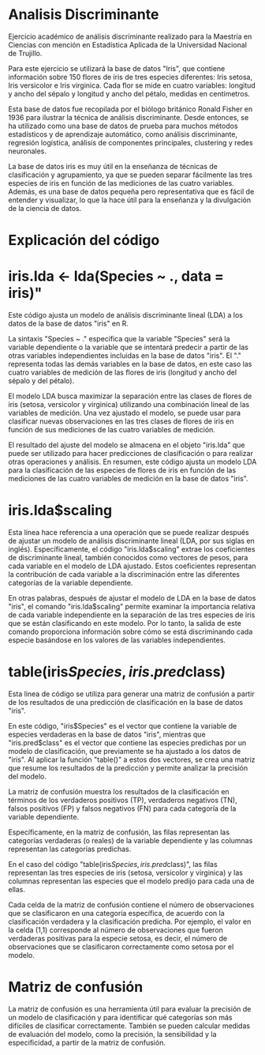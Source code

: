 # Analisis Discriminante
Ejercicio académico de análisis discriminante realizado para la Maestría en Ciencias con mención en Estadística Aplicada de la Universidad Nacional de Trujillo.

Para este ejercicio se utilizará la base de datos "Iris", que contiene información sobre 150 flores de iris de tres especies diferentes: Iris setosa, Iris versicolor e Iris virginica. Cada flor se mide en cuatro variables: longitud y ancho del sépalo y longitud y ancho del pétalo, medidas en centímetros.

Esta base de datos fue recopilada por el biólogo británico Ronald Fisher en 1936 para ilustrar la técnica de análisis discriminante. Desde entonces, se ha utilizado como una base de datos de prueba para muchos métodos estadísticos y de aprendizaje automático, como análisis discriminante, regresión logística,  análisis de componentes principales, clustering y redes neuronales.

La base de datos iris es muy útil en la enseñanza de técnicas de clasificación y agrupamiento, ya que se pueden separar fácilmente  las tres especies de iris en  función de las mediciones de las cuatro variables. Además, es una base de datos pequeña pero representativa que es fácil de entender y visualizar, lo que la hace útil para la enseñanza y la divulgación de la ciencia de datos.

# Explicación del código
# iris.lda <- lda(Species ~ ., data = iris)"

Este código ajusta un modelo de análisis discriminante lineal (LDA) a los datos de la base de datos "iris" en R.

La sintaxis "Species ~ ." especifica que la variable "Species" será la variable dependiente o la variable que se intentará predecir a partir de las otras variables independientes incluidas en la base de datos "iris". El "." representa todas las demás variables en la base de datos, en este caso las cuatro variables de medición de las flores de iris (longitud y ancho del sépalo y del pétalo).

El modelo LDA busca maximizar la separación entre las clases de flores de iris (setosa, versicolor y virginica) utilizando una combinación lineal de las variables de medición. Una vez ajustado el modelo, se puede usar para clasificar nuevas observaciones en las tres clases de flores de iris en función de sus mediciones de las cuatro variables de medición.

El resultado del ajuste del modelo se almacena en el objeto "iris.lda" que puede ser utilizado para hacer predicciones de clasificación o para realizar  otras operaciones y análisis. En resumen, este código ajusta un modelo LDA para la clasificación de las especies de flores de iris en función de las mediciones de las cuatro variables de medición en la base de datos "iris".

# iris.lda$scaling

Esta linea hace referencia a una operación que se puede realizar después de ajustar un modelo de análisis discriminante lineal (LDA, por sus siglas en inglés). Específicamente, el código "iris.lda$scaling" extrae los coeficientes de discriminante lineal, también conocidos como vectores de pesos, para cada variable en el modelo de LDA ajustado. Estos coeficientes representan la contribución de cada variable a la discriminación entre las diferentes categorías de la variable dependiente.

En otras palabras, después de ajustar el modelo de LDA en la base de datos "iris", el comando "iris.lda$scaling" permite examinar la importancia relativa de cada variable independiente en la separación de las tres especies de iris que se están clasificando en este modelo. Por lo tanto, la salida de este comando proporciona información sobre cómo se está discriminando cada especie basándose en los valores de las variables independientes.

# table(iris$Species, iris.pred$class)

Esta linea de código se utiliza para generar una matriz de confusión a partir de los resultados de una predicción de clasificación en la base de datos "iris".

En este código, "iris$Species" es el vector que contiene la variable de especies verdaderas en la base de datos "iris", mientras que "iris.pred$class" es el vector que contiene las especies predichas por un modelo de clasificación, que previamente se ha ajustado a los datos de "iris". Al aplicar la función "table()" a estos dos vectores, se crea una matriz que resume los resultados de la predicción y permite analizar la precisión del modelo.

La matriz de confusión muestra los resultados de la clasificación en términos de los verdaderos positivos (TP), verdaderos negativos (TN), falsos positivos (FP) y falsos negativos (FN) para cada categoría de la variable dependiente. 

Específicamente, en la matriz de confusión, las filas representan las categorías verdaderas (o reales) de la variable dependiente y las columnas representan las categorías predichas.

En el caso del código "table(iris$Species, iris.pred$class)", las filas representan las tres especies de iris (setosa, versicolor y virginica) y las columnas representan las especies que el modelo predijo para cada una de ellas.

Cada celda de la matriz de confusión contiene el número de observaciones que se clasificaron en una categoría específica, de acuerdo con la clasificación verdadera y la clasificación predicha. Por ejemplo, el valor en la celda (1,1) corresponde al número de observaciones que fueron verdaderas positivas para la especie setosa, es decir, el número de observaciones que se clasificaron correctamente como setosa por el modelo.

# Matriz de confusión

La matriz de confusión es una herramienta útil para evaluar la precisión de un modelo de clasificación y para identificar qué categorías son más difíciles de clasificar correctamente. También se pueden calcular medidas de evaluación del modelo, como la precisión, la sensibilidad y la especificidad, a partir de la matriz de confusión.

